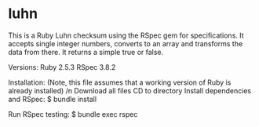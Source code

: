 # luhn

This is a Ruby Luhn checksum using the RSpec gem for specifications. It accepts single integer numbers, converts to an array
and transforms the data from there. It returns a simple true or false.

Versions:
Ruby 2.5.3
RSpec 3.8.2

Installation:
(Note, this file assumes that a working version of Ruby is already installed) /n
Download all files
CD to directory
Install dependencies and RSpec:
$ bundle install

Run RSpec testing:
$ bundle exec rspec
